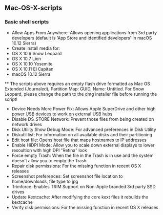 ## Mac-OS-X-scripts


### Basic shell scripts

- Allow Apps From Anywhere: Allows opening applications from 3rd party developers (default is 'App Store and identified developers' in macOS 10.12 Sierra)
- Create install media for:
 - OS X 10.6 Snow Leopard 
 - OS X 10.7 Lion
 - OS X 10.10 Yosemite 
 - OS X 10.11 El Capitan
 - macOS 10.12 Sierra
 
 ** The scripts above requires an empty flash drive formatted as Mac OS Extended (Journaled), Partition Map: GUID, Name: Untitled. For Snow Leopard, please change the path to the dmg installer file before running the script!
- Device Needs More Power Fix: Allows Apple SuperDrive and other high power USB devices to work on external USB hubs
- Disable DS_STORE Network: Prevent those files from being created on network drives
- Disk Utility Show Debug Mode: For advanced preferences in Disk Utility
- Diskutil list: For information on all available disks and their partitioning
- Edit host file: Opens host file that maps hostnames to IP addresses
- Enable HiDPI Mode: Allow you to scale down external displays to lower resoultion with high DPI "Retina" look
- Force empty Trash: When the file in the Trash is in use and the system doesn't allow you to empty the Trash
- Repair disk permissions: For the missing function in recent OS X releases
- Screenshot preferences: Set screenshot file location to home/downloads, file type to jpg
- Trimforce: Enables TRIM Support on Non-Apple branded 3rd party SSD drives
- Update Kextcache: After modifying the core kext files it rebuilds the kextcache
- Verify disk permissions: For the missing function in recent OS X releases
